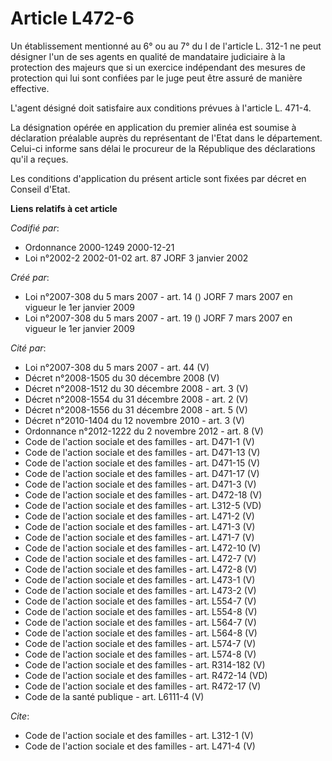 # Article L472-6

Un établissement mentionné au 6° ou au 7° du I de l'article L. 312-1 ne peut désigner l'un de ses agents en qualité de
mandataire judiciaire à la protection des majeurs que si un exercice indépendant des mesures de protection qui lui sont
confiées par le juge peut être assuré de manière effective. 

L'agent désigné doit satisfaire aux conditions prévues à l'article L. 471-4. 

La désignation opérée en application du premier alinéa est soumise à déclaration préalable auprès du représentant de l'Etat
dans le département. Celui-ci informe sans délai le procureur de la République des déclarations qu'il a reçues. 

Les conditions d'application du présent article sont fixées par décret en Conseil d'Etat.

**Liens relatifs à cet article**

_Codifié par_:

  - Ordonnance 2000-1249 2000-12-21
  - Loi n°2002-2 2002-01-02 art. 87 JORF 3 janvier 2002

_Créé par_:

  - Loi n°2007-308 du 5 mars 2007 - art. 14 () JORF 7 mars 2007 en vigueur le 1er janvier 2009
  - Loi n°2007-308 du 5 mars 2007 - art. 19 () JORF 7 mars 2007 en vigueur le 1er janvier 2009

_Cité par_:

  - Loi n°2007-308 du 5 mars 2007 - art. 44 (V)
  - Décret n°2008-1505 du 30 décembre 2008 (V)
  - Décret n°2008-1512 du 30 décembre 2008 - art. 3 (V)
  - Décret n°2008-1554 du 31 décembre 2008 - art. 2 (V)
  - Décret n°2008-1556 du 31 décembre 2008 - art. 5 (V)
  - Décret n°2010-1404 du 12 novembre 2010 - art. 3 (V)
  - Ordonnance n°2012-1222 du 2 novembre 2012 - art. 8 (V)
  - Code de l'action sociale et des familles - art. D471-1 (V)
  - Code de l'action sociale et des familles - art. D471-13 (V)
  - Code de l'action sociale et des familles - art. D471-15 (V)
  - Code de l'action sociale et des familles - art. D471-17 (V)
  - Code de l'action sociale et des familles - art. D471-3 (V)
  - Code de l'action sociale et des familles - art. D472-18 (V)
  - Code de l'action sociale et des familles - art. L312-5 (VD)
  - Code de l'action sociale et des familles - art. L471-2 (V)
  - Code de l'action sociale et des familles - art. L471-3 (V)
  - Code de l'action sociale et des familles - art. L471-7 (V)
  - Code de l'action sociale et des familles - art. L472-10 (V)
  - Code de l'action sociale et des familles - art. L472-7 (V)
  - Code de l'action sociale et des familles - art. L472-8 (V)
  - Code de l'action sociale et des familles - art. L473-1 (V)
  - Code de l'action sociale et des familles - art. L473-2 (V)
  - Code de l'action sociale et des familles - art. L554-7 (V)
  - Code de l'action sociale et des familles - art. L554-8 (V)
  - Code de l'action sociale et des familles - art. L564-7 (V)
  - Code de l'action sociale et des familles - art. L564-8 (V)
  - Code de l'action sociale et des familles - art. L574-7 (V)
  - Code de l'action sociale et des familles - art. L574-8 (V)
  - Code de l'action sociale et des familles - art. R314-182 (V)
  - Code de l'action sociale et des familles - art. R472-14 (VD)
  - Code de l'action sociale et des familles - art. R472-17 (V)
  - Code de la santé publique - art. L6111-4 (V)

_Cite_:

  - Code de l'action sociale et des familles - art. L312-1 (V)
  - Code de l'action sociale et des familles - art. L471-4 (V)
